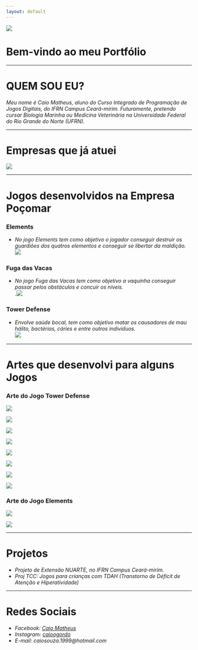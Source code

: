 ```yaml
---
layout: default
---
```

![](eu.jpg)
# Bem-vindo ao meu Portfólio
* * * 

# QUEM SOU EU?

_Meu nome é Caio Matheus, aluno do Curso Integrado de Programação de Jogos Digitais, do IFRN Campus Ceará-mirim. Futuramente, pretendo cursar Biologia Marinha ou Medicina Veterinária na Universidade Federal do Rio Grande do Norte (UFRN)._


* * *

# Empresas que já atuei

![](Logo.png)

* * *

# Jogos desenvolvidos na Empresa Poçomar

### Elements
* _No jogo Elements tem como objetivo o jogador conseguir destruir os guardiões dos quatros elementos e conseguir se libertar da maldição._
[![](Elements.png)](https://AlvaroMD2016.github.io/Elements)

### Fuga das Vacas
* _No jogo Fuga das Vacas tem como objetivo a vaquinha conseguir passar pelos obstáculos e concuir os níveis._   
.[![](vaca.png)](https://alvaromd2016.github.io/Fuga%20das%20Vacas/)  

### Tower Defense
* _Envolve saúde bocal, tem como objetivo matar os causadores de mau hálito, bactérias, cáries e entre outros indivíduos._  
[![](dentesdois.png)](https://alvaromd2016.github.io/Tower%20Defense/)


* * * 

# Artes que desenvolvi para alguns Jogos

### Arte do Jogo Tower Defense  

![](dente.png)  

![](creme.png)  

![](cremedois.png)  

![](bac.png)  

![](halit.png)  

![](inimigo.png)

![](bala.png)

![](bala2.png)

### Arte do Jogo Elements

![](person.png)  

![](elementos.png)  


* * * 

# Projetos 

* _Projeto de Extensão NUARTE, no IFRN Campus Ceará-mirim._  
* _Proj TCC: Jogos para crianças com TDAH (Transtorno de Déficit de Atenção e Hiperatividade)_ 

* * *


# Redes Sociais

* _Facebook: [Caio Matheus](https://www.facebook.com/fishtronauta)_    
* _Instagram: [caioogordo](https://www.instagram.com/caioogordo/)_    
* _E-mail: caiosouza.1999@hotmail.com_    




